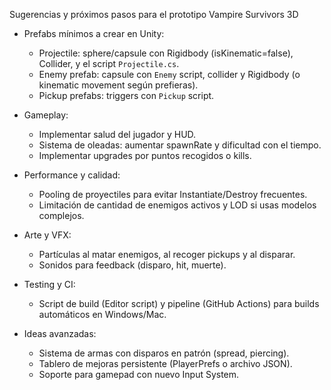 Sugerencias y próximos pasos para el prototipo Vampire Survivors 3D

- Prefabs mínimos a crear en Unity:
  - Projectile: sphere/capsule con Rigidbody (isKinematic=false), Collider, y el script `Projectile.cs`.
  - Enemy prefab: capsule con `Enemy` script, collider y Rigidbody (o kinematic movement según prefieras).
  - Pickup prefabs: triggers con `Pickup` script.

- Gameplay:
  - Implementar salud del jugador y HUD.
  - Sistema de oleadas: aumentar spawnRate y dificultad con el tiempo.
  - Implementar upgrades por puntos recogidos o kills.

- Performance y calidad:
  - Pooling de proyectiles para evitar Instantiate/Destroy frecuentes.
  - Limitación de cantidad de enemigos activos y LOD si usas modelos complejos.

- Arte y VFX:
  - Partículas al matar enemigos, al recoger pickups y al disparar.
  - Sonidos para feedback (disparo, hit, muerte).

- Testing y CI:
  - Script de build (Editor script) y pipeline (GitHub Actions) para builds automáticos en Windows/Mac.

- Ideas avanzadas:
  - Sistema de armas con disparos en patrón (spread, piercing).
  - Tablero de mejoras persistente (PlayerPrefs o archivo JSON).
  - Soporte para gamepad con nuevo Input System.
